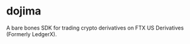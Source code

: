 # dojima

A bare bones SDK for trading crypto derivatives on FTX US Derivatives (Formerly LedgerX).


